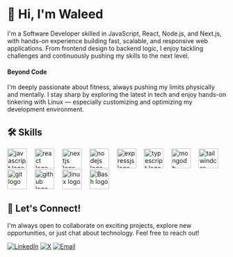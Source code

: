 <h1>👋 Hi, I'm Waleed</h1>

<p>I'm a Software Developer skilled in JavaScript, React, Node.js, and Next.js, with hands-on experience building fast, scalable, and responsive web applications. From frontend design to backend logic, I enjoy tackling challenges and continuously pushing my skills to the next level.</p>

<h4>Beyond Code</h4>

<p>I'm deeply passionate about fitness, always pushing my limits physically and mentally. I stay sharp by exploring the latest in tech and enjoy hands-on tinkering with Linux — especially customizing and optimizing my development environment.</p>

<h2 align="left">🛠️ Skills</h2>

<div align="left">
  <img src="https://skillicons.dev/icons?i=javascript" height="45" alt="javascript logo"  />
  <img width="10" />
  <img src="https://skillicons.dev/icons?i=react" height="45" alt="react logo"  />
  <img width="10" />
  <img src="https://skillicons.dev/icons?i=nextjs" height="45" alt="nextjs logo"  />
  <img width="10" />
  <img src="https://skillicons.dev/icons?i=nodejs" height="45" alt="nodejs logo"  />
  <img width="10" />
  <img src="https://skillicons.dev/icons?i=expressjs" height="45" alt="expressjs logo"  />
  <img width="10" />
  <img src="https://skillicons.dev/icons?i=typescript" height="45" alt="typescript logo"  />
  <img width="10" />
  <img src="https://skillicons.dev/icons?i=mongodb" height="45" alt="mongodb logo"  />
  <img width="10" />
  <img src="https://skillicons.dev/icons?i=tailwindcss" height="45" alt="tailwindcss logo"  />
  <img width="10" />
  <img src="https://skillicons.dev/icons?i=git" height="45" alt="git logo"  />
  <img width="10" />
  <img src="https://skillicons.dev/icons?i=github" height="45" alt="github logo"  />
  <img width="10" />
  <img src="https://skillicons.dev/icons?i=linux" height="45" alt="linux logo"  />
  <img width="10" />
  <img src="https://skillicons.dev/icons?i=bash" height="45" alt="Bash logo"  />
</div>

<h2>🤝 Let's Connect!</h2>

<p>I'm always open to collaborate on exciting projects, explore new opportunities, or just chat about technology. Feel free to reach out!</p>

[![LinkedIn](https://img.shields.io/badge/LinkedIn-%230077B5.svg?style=for-the-badge&logo=linkedin&logoColor=white)](https://www.linkedin.com/in/mewaleedahmad) [![X](https://img.shields.io/badge/Twitter-%231DA1F2.svg?style=for-the-badge&logo=x-twitter&logoColor=white)](https://x.com/mewaleedahmad) [![Email](https://img.shields.io/badge/Email-%23D14836.svg?style=for-the-badge&logo=gmail&logoColor=white)](mailto:waleedgondal57@gmail.com) 



